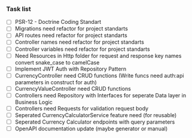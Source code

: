 ### Task list

- [ ] PSR-12 - Doctrine Coding Standart
- [ ] Migrations need refactor for project standarts
- [ ] API routes need refactor for project standarts
- [ ] Controller names need refactor for project standarts
- [ ] Controller variables need refactor for project standarts
- [ ] Need Resources in Http folder for request and response key names convert snake_case to camelCase
- [ ] Implement JWT Auth with Repository Pattern
- [ ] CurrencyController need CRUD functions (Write funcs need auth:api parameters in construct for auth)
- [ ] CurrencyValueController need CRUD functions
- [ ] Controllers need Repository with Interfaces for seperate Data layer in Business Logic
- [ ] Controllers need Requests for validation request body
- [ ] Seperated CurrencyCalculatorService feature need (for reusable) 
- [ ] Seperated Currency Calculator endpoints with query parameters
- [ ] OpenAPI documentation update (maybe generator or manual)